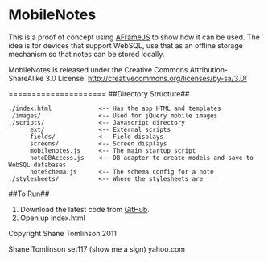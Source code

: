 MobileNotes
===========

This is a proof of concept using [AFrameJS](http://www.aframejs.com) to show how it can be used.  The idea is for devices that
support WebSQL, use that as an offline storage mechanism so that notes can be stored locally.



MobileNotes is released under the Creative Commons Attribution-ShareAlike 3.0 License.
http://creativecommons.org/licenses/by-sa/3.0/



=====================
##Directory Structure##

    ./index.html             <-- Has the app HTML and templates
    ./images/                <-- Used for jQuery mobile images
    ./scripts/               <-- Javascript directory
          ext/               <-- External scripts
          fields/            <-- Field displays
          screens/           <-- Screen displays
          mobilenotes.js     <-- The main startup script
          noteDBAccess.js    <-- DB adapter to create models and save to WebSQL databases
          noteSchema.js      <-- The schema config for a note
    ./stylesheets/           <-- Where the stylesheets are


##To Run##
1. Download the latest code from [GitHub](http://www.github.com/stomlinson/MobileNotes).
2. Open up index.html

Copyright Shane Tomlinson 2011



Shane Tomlinson
set117 (show me a sign) yahoo.com
